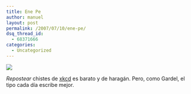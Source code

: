 ```yaml
---
title: Ene Pe
author: manuel
layout: post
permalink: /2007/07/10/ene-pe/
dsq_thread_id:
  - 68371666
categories:
  - Uncategorized
---
```

![][1]

*Repostear* chistes de [xkcd][2] es barato y de haragán. Pero, como Gardel, el tipo cada día escribe mejor.

 [1]: http://blog.jazzido.com/assets/2007/7/10/np_complete.png
 [2]: http://www.xkcd.com